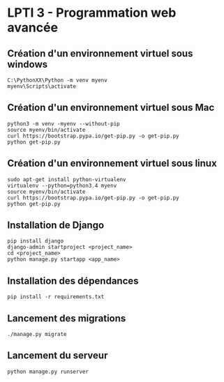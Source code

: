 # LPTI 3 - Programmation web avancée

## Création d'un environnement virtuel sous windows

```
C:\PythonXX\Python -m venv myenv
myenv\Scripts\activate

```

## Création d'un environnement virtuel sous Mac

```
python3 -m venv -myenv --without-pip
source myenv/bin/activate
curl https://bootstrap.pypa.io/get-pip.py -o get-pip.py
python get-pip.py
```

## Création d'un environnement virtuel sous linux 

```
sudo apt-get install python-virtualenv
virtualenv --python=python3.4 myenv
source myenv/bin/activate
curl https://bootstrap.pypa.io/get-pip.py -o get-pip.py
python get-pip.py
```

## Installation de Django

```
pip install django
django-admin startproject <project_name>
cd <project_name>
python manage.py startapp <app_name>
```

## Installation des dépendances

```
pip install -r requirements.txt
```

## Lancement des migrations

```
./manage.py migrate
```

## Lancement du serveur

```
python manage.py runserver
```
